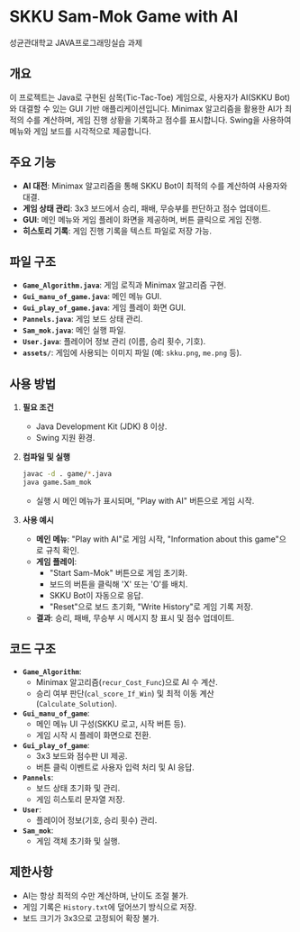 # SKKU Sam-Mok Game with AI
성균관대학교 JAVA프로그래밍실습 과제
## 개요
이 프로젝트는 Java로 구현된 삼목(Tic-Tac-Toe) 게임으로, 사용자가 AI(SKKU Bot)와 대결할 수 있는 GUI 기반 애플리케이션입니다. Minimax 알고리즘을 활용한 AI가 최적의 수를 계산하며, 게임 진행 상황을 기록하고 점수를 표시합니다. Swing을 사용하여 메뉴와 게임 보드를 시각적으로 제공합니다.

## 주요 기능
- **AI 대전**: Minimax 알고리즘을 통해 SKKU Bot이 최적의 수를 계산하여 사용자와 대결.
- **게임 상태 관리**: 3x3 보드에서 승리, 패배, 무승부를 판단하고 점수 업데이트.
- **GUI**: 메인 메뉴와 게임 플레이 화면을 제공하며, 버튼 클릭으로 게임 진행.
- **히스토리 기록**: 게임 진행 기록을 텍스트 파일로 저장 가능.

## 파일 구조
- **`Game_Algorithm.java`**: 게임 로직과 Minimax 알고리즘 구현.
- **`Gui_manu_of_game.java`**: 메인 메뉴 GUI.
- **`Gui_play_of_game.java`**: 게임 플레이 화면 GUI.
- **`Pannels.java`**: 게임 보드 상태 관리.
- **`Sam_mok.java`**: 메인 실행 파일.
- **`User.java`**: 플레이어 정보 관리 (이름, 승리 횟수, 기호).
- **`assets/`**: 게임에 사용되는 이미지 파일 (예: `skku.png`, `me.png` 등).

## 사용 방법
1. **필요 조건**
   - Java Development Kit (JDK) 8 이상.
   - Swing 지원 환경.

2. **컴파일 및 실행**
   ```bash
   javac -d . game/*.java
   java game.Sam_mok
   ```
   - 실행 시 메인 메뉴가 표시되며, "Play with AI" 버튼으로 게임 시작.

3. **사용 예시**
   - **메인 메뉴**: "Play with AI"로 게임 시작, "Information about this game"으로 규칙 확인.
   - **게임 플레이**:
     - "Start Sam-Mok" 버튼으로 게임 초기화.
     - 보드의 버튼을 클릭해 'X' 또는 'O'를 배치.
     - SKKU Bot이 자동으로 응답.
     - "Reset"으로 보드 초기화, "Write History"로 게임 기록 저장.
   - **결과**: 승리, 패배, 무승부 시 메시지 창 표시 및 점수 업데이트.

## 코드 구조
- **`Game_Algorithm`**: 
  - Minimax 알고리즘(`recur_Cost_Func`)으로 AI 수 계산.
  - 승리 여부 판단(`cal_score_If_Win`) 및 최적 이동 계산(`Calculate_Solution`).
- **`Gui_manu_of_game`**:
  - 메인 메뉴 UI 구성(SKKU 로고, 시작 버튼 등).
  - 게임 시작 시 플레이 화면으로 전환.
- **`Gui_play_of_game`**:
  - 3x3 보드와 점수판 UI 제공.
  - 버튼 클릭 이벤트로 사용자 입력 처리 및 AI 응답.
- **`Pannels`**:
  - 보드 상태 초기화 및 관리.
  - 게임 히스토리 문자열 저장.
- **`User`**:
  - 플레이어 정보(기호, 승리 횟수) 관리.
- **`Sam_mok`**:
  - 게임 객체 초기화 및 실행.

## 제한사항
- AI는 항상 최적의 수만 계산하며, 난이도 조절 불가.
- 게임 기록은 `History.txt`에 덮어쓰기 방식으로 저장.
- 보드 크기가 3x3으로 고정되어 확장 불가.
